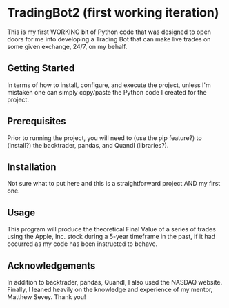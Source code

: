 # TradingBot2 (first working iteration)
This is my first WORKING bit of Python code that was designed to open doors for me into developing a Trading Bot that can make live trades on some given exchange, 24/7, on my behalf.

## Getting Started
In terms of how to install, configure, and execute the project, unless I'm mistaken one can simply copy/paste the Python code I created for the project.

## Prerequisites
Prior to running the project, you will need to (use the pip feature?) to (install?) the backtrader, pandas, and Quandl (libraries?).

## Installation
Not sure what to put here and this is a straightforward project AND my first one.

## Usage
This program will produce the theoretical Final Value of a series of trades using the Apple, Inc. stock during a 5-year timeframe in the past, if it had occurred as my code has been instructed to behave.

## Acknowledgements 
In addition to backtrader, pandas, Quandl, I also used the NASDAQ website.  Finally, I leaned heavily on the knowledge and experience of my mentor, Matthew Sevey.  Thank you!

